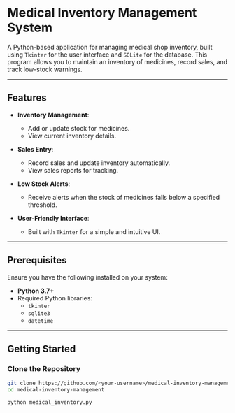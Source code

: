 # Medical Inventory Management System

A Python-based application for managing medical shop inventory, built using `Tkinter` for the user interface and `SQLite` for the database. This program allows you to maintain an inventory of medicines, record sales, and track low-stock warnings.

---

## Features

- **Inventory Management**: 
  - Add or update stock for medicines.
  - View current inventory details.

- **Sales Entry**:
  - Record sales and update inventory automatically.
  - View sales reports for tracking.

- **Low Stock Alerts**:
  - Receive alerts when the stock of medicines falls below a specified threshold.

- **User-Friendly Interface**:
  - Built with `Tkinter` for a simple and intuitive UI.

---

## Prerequisites

Ensure you have the following installed on your system:

- **Python 3.7+**
- Required Python libraries:
  - `tkinter`
  - `sqlite3`
  - `datetime`

---

## Getting Started

### Clone the Repository

```bash
git clone https://github.com/<your-username>/medical-inventory-management.git
cd medical-inventory-management

python medical_inventory.py



